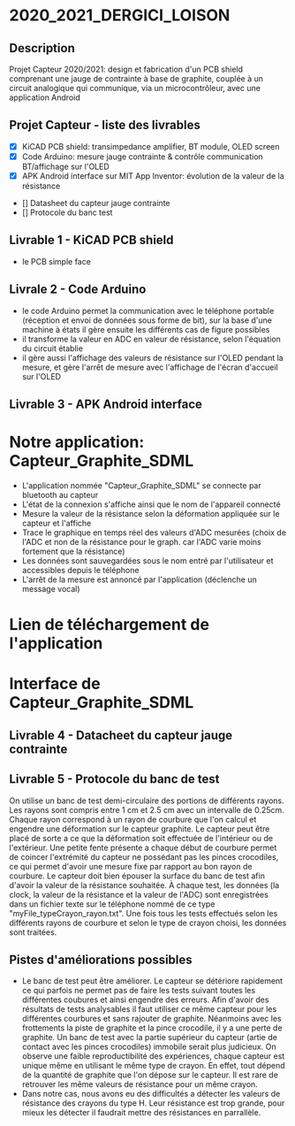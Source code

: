 # 2020_2021_DERGICI_LOISON

## Description 
Projet Capteur 2020/2021: design et fabrication d'un PCB shield comprenant une jauge de contrainte à base de graphite, couplée à un circuit analogique qui communique, via un microcontrôleur, avec une application Android 
 
## Projet Capteur - liste des livrables

- [x] KiCAD PCB shield: transimpedance amplifier, BT module, OLED screen
- [x] Code Arduino: mesure jauge contrainte & contrôle communication BT/affichage sur l'OLED
- [x] APK Android interface sur MIT App Inventor: évolution de la valeur de la résistance
- [] Datasheet du capteur jauge contrainte
- [] Protocole du banc test


## Livrable 1 - KiCAD PCB shield
- le PCB simple face 


## Livrale 2 - Code Arduino
- le code Arduino permet la communication avec le téléphone portable (réception et envoi de données sous forme de bit), sur la base d'une machine à états il gère ensuite les différents cas de figure possibles
- il transforme la valeur en ADC en valeur de résistance, selon l'équation du circuit établie
- il gère aussi l'affichage des valeurs de résistance sur l'OLED pendant la mesure, et gère l'arrêt de mesure avec l'affichage de l'écran d'accueil sur l'OLED


## Livrable 3 - APK Android interface
# Notre application: Capteur_Graphite_SDML
- L'application nommée "Capteur_Graphite_SDML" se connecte par bluetooth au capteur 
- L'état de la connexion s'affiche ainsi que le nom de l'appareil connecté
- Mesure la valeur de la résistance selon la déformation appliquée sur le capteur et l'affiche
- Trace le graphique en temps réel des valeurs d'ADC mesurées (choix de l'ADC et non de la résistance pour le graph. car l'ADC varie moins fortement que la résistance)
- Les données sont sauvegardées sous le nom entré par l'utilisateur et accessibles depuis le téléphone 
- L'arrêt de la mesure est annoncé par l'application (déclenche un message vocal)
# Lien de téléchargement de l'application
# Interface de Capteur_Graphite_SDML

## Livrable 4 - Datacheet du capteur jauge contrainte 

## Livrable 5 - Protocole du banc de test
On utilise un banc de test demi-circulaire des portions de différents rayons. Les rayons sont compris entre 1 cm et 2.5 cm avec un intervalle de 0.25cm. Chaque rayon correspond à un rayon de courbure que l'on calcul et engendre une déformation sur le capteur graphite. Le capteur peut être placé de sorte a ce que la déformation soit effectuée de l'intérieur ou de l'extérieur. Une petite fente présente a chaque début de courbure permet de coincer l'extrémité du capteur ne possédant pas les pinces crocodiles, ce qui permet d'avoir une mesure fixe par rapport au bon rayon de courbure. Le capteur doit bien épouser la surface du banc de test afin d'avoir la valeur de la résistance souhaitée.
À chaque test, les données (la clock, la valeur de la résistance et la valeur de l'ADC) sont enregistrées dans un fichier texte sur le téléphone nommé de ce type "myFile_typeCrayon_rayon.txt".
Une fois tous les tests effectués selon les différents rayons de courbure et selon le type de crayon choisi, les données sont traitées.

## Pistes d'améliorations possibles
- Le banc de test peut être améliorer. Le capteur se détériore rapidement ce qui parfois ne permet pas de faire les tests suivant toutes les différentes coubures et ainsi engendre des erreurs. Afin d'avoir des résultats de tests analysables il faut utiliser ce même capteur pour les différentes courbures et sans rajouter de graphite. Néanmoins avec les frottements la piste de graphite et la pince crocodile, il y a une perte de graphite. Un banc de test avec la partie supérieur du capteur (artie de contact avec les pinces crocodiles) immobile serait plus judicieux.
On observe une faible reproductibilité des expériences, chaque capteur est unique même en utilisant le même type de crayon. En effet, tout dépend de la quantité de graphite que l'on dépose sur le capteur. Il est rare de retrouver les même valeurs de résistance pour un même crayon.  
- Dans notre cas, nous avons eu des difficultés a détecter les valeurs de résistance des crayons du type H. Leur résistance est trop grande, pour mieux les détecter il faudrait mettre des résistances en parrallèle. 
